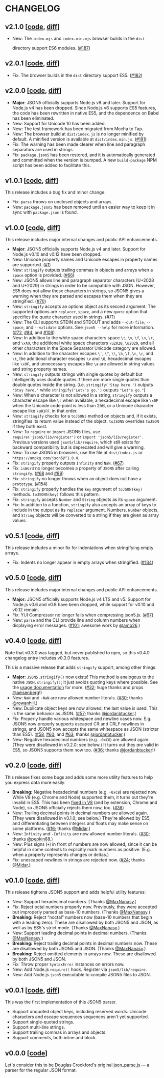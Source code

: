 # CHANGELOG

## v2.1.0 \[[code](https://github.com/json5/json5/tree/v2.1.0), [diff](https://github.com/json5/json5/compare/v2.0.1...v2.1.0)\]

* New: The `index.mjs` and `index.min.mjs` browser builds in the `dist`

  directory support ES6 modules. \([\#187](https://github.com/json5/json5/issues/187)\)

## v2.0.1 \[[code](https://github.com/json5/json5/tree/v2.0.1), [diff](https://github.com/json5/json5/compare/v2.0.0...v2.0.1)\]

* Fix: The browser builds in the `dist` directory support ES5. \([\#182](https://github.com/json5/json5/issues/182)\)

## v2.0.0 \[[code](https://github.com/json5/json5/tree/v2.0.0), [diff](https://github.com/json5/json5/compare/v1.0.1...v2.0.0)\]

* **Major**: JSON5 officially supports Node.js v6 and later. Support for Node.js v4 has been dropped. Since Node.js v6 supports ES5 features, the code has been rewritten in native ES5, and the dependence on Babel has been eliminated.
* New: Support for Unicode 10 has been added.
* New: The test framework has been migrated from Mocha to Tap.
* New: The browser build at `dist/index.js` is no longer minified by default. A minified version is available at `dist/index.min.js`. \([\#181](https://github.com/json5/json5/issues/181)\)
* Fix: The warning has been made clearer when line and paragraph separators are used in strings.
* Fix: `package.json5` has been restored, and it is automatically generated and committed when the version is bumped. A new `build-package` NPM script has been added to facilitate this.

## v1.0.1 \[[code](https://github.com/json5/json5/tree/v1.0.1), [diff](https://github.com/json5/json5/compare/v1.0.0...v1.0.1)\]

This release includes a bug fix and minor change.

* Fix: `parse` throws on unclosed objects and arrays.
* New: `package.json5` has been removed until an easier way to keep it in sync with `package.json` is found.

## v1.0.0 \[[code](https://github.com/json5/json5/tree/v1.0.0), [diff](https://github.com/json5/json5/compare/v0.5.1...v1.0.0)\]

This release includes major internal changes and public API enhancements.

* **Major**: JSON5 officially supports Node.js v4 and later. Support for Node.js v0.10 and v0.12 have been dropped.
* New: Unicode property names and Unicode escapes in property names are supported. \([\#1](https://github.com/json5/json5/issues/1)\)
* New: `stringify` outputs trailing commas in objects and arrays when a `space` option is provided. \([\#66](https://github.com/json5/json5/issues/66)\)
* New: JSON5 allows line and paragraph separator characters \(U+2028 and U+2029\) in strings in order to be compatible with JSON. However, ES5 does not allow these characters in strings, so JSON5 gives a warning when they are parsed and escapes them when they are stringified. \([\#70](https://github.com/json5/json5/issues/70)\)
* New: `stringify` accepts an options object as its second argument. The supported options are `replacer`, `space`, and a new `quote` option that specifies the quote character used in strings. \([\#71](https://github.com/json5/json5/issues/71)\)
* New: The CLI supports STDIN and STDOUT and adds `--out-file`, `--space`, and `--validate` options. See `json5 --help` for more information. \([\#72](https://github.com/json5/json5/issues/72), [\#84](https://github.com/json5/json5/pull/84), and [\#108](https://github.com/json5/json5/pull/108)\)
* New: In addition to the white space characters space `\t`, `\v`, `\f`, `\n`, `\r`, and `\xA0`, the additional white space characters `\u2028`, `\u2029`, and all other characters in the Space Separator Unicode category are allowed.
* New: In addition to the character escapes `\'`, `\"`, `\\`, `\b`, `\f`, `\n`, `\r`, and `\t`, the additional character escapes `\v` and `\0`, hexadecimal escapes like `\x0F`, and unnecessary escapes like `\a` are allowed in string values and string property names.
* New: `stringify` outputs strings with single quotes by default but intelligently uses double quotes if there are more single quotes than double quotes inside the string. \(i.e. `stringify('Stay here.')` outputs `'Stay here.'` while `stringify('Let\'s go.')` outputs `"Let's go."`\)
* New: When a character is not allowed in a string, `stringify` outputs a character escape like `\t` when available, a hexadecimal escape like `\x0F` when the Unicode code point is less than 256, or a Unicode character escape like `\u01FF`, in that order.
* New: `stringify` checks for a `toJSON5` method on objects and, if it exists, stringifies its return value instead of the object. `toJSON5` overrides `toJSON` if they both exist.
* New: To `require` or `import` JSON5 files, use `require('json5/lib/register')` or `import 'json5/lib/register'`. Previous versions used `json5/lib/require`, which still exists for backward compatibility but is deprecated and will give a warning.
* New: To use JSON5 in browsers, use the file at `dist/index.js` or `https://unpkg.com/json5@^1.0.0`.
* Fix: `stringify` properly outputs `Infinity` and `NaN`. \([\#67](https://github.com/json5/json5/issues/67)\)
* Fix: `isWord` no longer becomes a property of `JSON5` after calling `stringify`. \([\#68](https://github.com/json5/json5/issues/68) and [\#89](https://github.com/json5/json5/pull/89)\)
* Fix: `stringify` no longer throws when an object does not have a `prototype`. \([\#154](https://github.com/json5/json5/issues/154)\)
* Fix: `stringify` properly handles the `key` argument of `toJSON(key)` methods. `toJSON5(key)` follows this pattern.
* Fix: `stringify` accepts `Number` and `String` objects as its `space` argument.
* Fix: In addition to a function, `stringify` also accepts an array of keys to include in the output as its `replacer` argument. Numbers, `Number` objects, and `String` objects will be converted to a string if they are given as array values.

## v0.5.1 \[[code](https://github.com/json5/json5/tree/v0.5.1), [diff](https://github.com/json5/json5/compare/v0.5.0...v0.5.1)\]

This release includes a minor fix for indentations when stringifying empty arrays.

* Fix: Indents no longer appear in empty arrays when stringified. \([\#134](https://github.com/json5/json5/pull/134)\)

## v0.5.0 \[[code](https://github.com/json5/json5/tree/v0.5.0), [diff](https://github.com/json5/json5/compare/v0.4.0...v0.5.0)\]

This release includes major internal changes and public API enhancements.

* **Major:** JSON5 officially supports Node.js v4 LTS and v5. Support for Node.js v0.6 and v0.8 have been dropped, while support for v0.10 and v0.12 remain.
* Fix: YUI Compressor no longer fails when compressing json5.js. \([\#97](https://github.com/json5/json5/pull/97)\)
* New: `parse` and the CLI provide line and column numbers when displaying error messages. \([\#101](https://github.com/json5/json5/pull/101); awesome work by [@amb26](https://github.com/amb26).\)

## v0.4.0 \[[code](https://github.com/json5/json5/tree/v0.4.0), [diff](https://github.com/json5/json5/compare/v0.2.0...v0.4.0)\]

Note that v0.3.0 was tagged, but never published to npm, so this v0.4.0 changelog entry includes v0.3.0 features.

This is a massive release that adds `stringify` support, among other things.

* **Major:** `JSON5.stringify()` now exists! This method is analogous to the native `JSON.stringify()`; it just avoids quoting keys where possible. See the [usage documentation](./#usage) for more. \([\#32](https://github.com/json5/json5/issues/32); huge thanks and props [@aeisenberg](https://github.com/aeisenberg)!\)
* New: `NaN` and `-NaN` are now allowed number literals. \([\#30](https://github.com/json5/json5/issues/30); thanks [@rowanhill](https://github.com/rowanhill).\)
* New: Duplicate object keys are now allowed; the last value is used. This is the same behavior as JSON. \([\#57](https://github.com/json5/json5/issues/57); thanks [@jordanbtucker](https://github.com/jordanbtucker).\)
* Fix: Properly handle various whitespace and newline cases now. E.g. JSON5 now properly supports escaped CR and CRLF newlines in strings, and JSON5 now accepts the same whitespace as JSON \(stricter than ES5\). \([\#58](https://github.com/json5/json5/pull/58), [\#60](https://github.com/json5/json5/pull/60), and [\#63](https://github.com/json5/json5/pull/63); thanks [@jordanbtucker](https://github.com/jordanbtucker).\)
* New: Negative hexadecimal numbers \(e.g. `-0xC8`\) are allowed again. \(They were disallowed in v0.2.0; see below.\) It turns out they _are_ valid in ES5, so JSON5 supports them now too. \([\#36](https://github.com/json5/json5/issues/36); thanks [@jordanbtucker](https://github.com/jordanbtucker)!\)

## v0.2.0 \[[code](https://github.com/json5/json5/tree/v0.2.0), [diff](https://github.com/json5/json5/compare/v0.1.0...v0.2.0)\]

This release fixes some bugs and adds some more utility features to help you express data more easily:

* **Breaking:** Negative hexadecimal numbers \(e.g. `-0xC8`\) are rejected now. While V8 \(e.g. Chrome and Node\) supported them, it turns out they're invalid in ES5. This has been [fixed in V8](http://code.google.com/p/v8/issues/detail?id=2240) \(and by extension, Chrome and Node\), so JSON5 officially rejects them now, too. \([\#36](https://github.com/json5/json5/issues/36)\)
* New: Trailing decimal points in decimal numbers are allowed again. \(They were disallowed in v0.1.0; see below.\) They're allowed by ES5, and differentiating between integers and floats may make sense on some platforms. \([\#16](https://github.com/json5/json5/issues/16); thanks [@Midar](https://github.com/Midar).\)
* New: `Infinity` and `-Infinity` are now allowed number literals. \([\#30](https://github.com/json5/json5/issues/30); thanks [@pepkin88](https://github.com/pepkin88).\)
* New: Plus signs \(`+`\) in front of numbers are now allowed, since it can be helpful in some contexts to explicitly mark numbers as positive. \(E.g. when a property represents changes or deltas.\)
* Fix: unescaped newlines in strings are rejected now. \([\#24](https://github.com/json5/json5/issues/24); thanks [@Midar](https://github.com/Midar).\)

## v0.1.0 \[[code](https://github.com/json5/json5/tree/v0.1.0), [diff](https://github.com/json5/json5/compare/v0.0.1...v0.1.0)\]

This release tightens JSON5 support and adds helpful utility features:

* New: Support hexadecimal numbers. \(Thanks [@MaxNanasy](https://github.com/MaxNanasy).\)
* Fix: Reject octal numbers properly now. Previously, they were accepted but improperly parsed as base-10 numbers. \(Thanks [@MaxNanasy](https://github.com/MaxNanasy).\)
* **Breaking:** Reject "noctal" numbers now \(base-10 numbers that begin with a leading zero\). These are disallowed by both JSON5 and JSON, as well as by ES5's strict mode. \(Thanks [@MaxNanasy](https://github.com/MaxNanasy).\)
* New: Support leading decimal points in decimal numbers. \(Thanks [@MaxNanasy](https://github.com/MaxNanasy).\)
* **Breaking:** Reject trailing decimal points in decimal numbers now. These are disallowed by both JSON5 and JSON. \(Thanks [@MaxNanasy](https://github.com/MaxNanasy).\)
* **Breaking:** Reject omitted elements in arrays now. These are disallowed by both JSON5 and JSON.
* Fix: Throw proper `SyntaxError` instances on errors now.
* New: Add Node.js `require()` hook. Register via `json5/lib/require`.
* New: Add Node.js `json5` executable to compile JSON5 files to JSON.

## v0.0.1 \[[code](https://github.com/json5/json5/tree/v0.0.1), [diff](https://github.com/json5/json5/compare/v0.0.0...v0.0.1)\]

This was the first implementation of this JSON5 parser.

* Support unquoted object keys, including reserved words. Unicode characters and escape sequences sequences aren't yet supported.
* Support single-quoted strings.
* Support multi-line strings.
* Support trailing commas in arrays and objects.
* Support comments, both inline and block.

## v0.0.0 \[[code](https://github.com/json5/json5/tree/v0.0.0)\]

Let's consider this to be Douglas Crockford's original [json\_parse.js](https://github.com/douglascrockford/JSON-js/blob/master/json_parse.js) — a parser for the regular JSON format.

